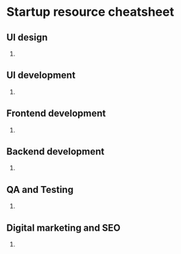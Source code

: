 # Startup resource cheatsheet

## UI design
1. 

## UI development
1. 

## Frontend development
1. 

## Backend development
1. 

## QA and Testing
1. 

## Digital marketing and SEO
1. 

